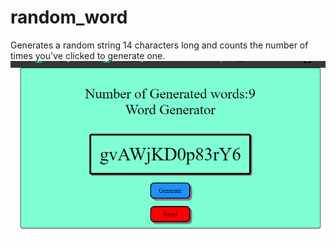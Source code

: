 # random_word
Generates a random string 14 characters long and counts the number of times you've clicked to generate one.
<img src="https://github.com/Mortr0n/random_word/blob/e575d517927c3c7228f5ec9ae8ae06c2b144ea46/Random_word_reset.PNG">
